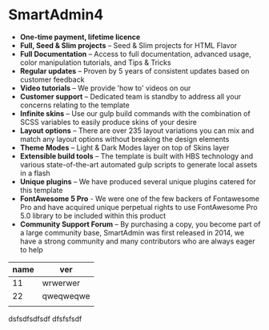 # SmartAdmin4

* **One-time payment, lifetime licence**
* **Full, Seed & Slim projects** – Seed & Slim projects for HTML Flavor
* **Full Documentation** – Access to full documentation, advanced usage, color manipulation tutorials, and Tips & Tricks
* **Regular updates** – Proven by 5 years of consistent updates based on customer feedback
* **Video tutorials** – We provide 'how to' videos on our
* **Customer support** – Dedicated team is standby to address all your concerns relating to the template
* **Infinite skins** – Use our gulp build commands with the combination of SCSS variables to easily produce skins of your desire
* **Layout options** – There are over 235 layout variations you can mix and match any layout options without breaking the design elements
* **Theme Modes** – Light & Dark Modes layer on top of Skins layer
* **Extensible build tools** – The template is built with HBS technology and various state-of-the-art automated gulp scripts to generate local assets in a flash
* **Unique plugins** – We have produced several unique plugins catered for this template
* **FontAwesome 5 Pro** - We were one of the few backers of Fontawesome Pro and have acquired unique perpetual rights to use FontAwesome Pro 5.0 library to be included within this product
* **Community Support Forum** – By purchasing a copy, you become part of a large community base, SmartAdmin was first released in 2014, we have a strong community and many contributors who are always eager to help


| name | ver |
| --- | --- |
|  11|   wrwerwer|
| 22|   qweqweqwe|
| | |

dsfsdfsdfsdf dfsfsfsdf
